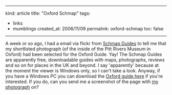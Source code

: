 -----
kind: article
title: "Oxford Schmap"
tags:
- links
- mumblings
created_at: 2006/11/09
permalink: oxford-schmap
toc: false
-----

<p>A week or so ago, I had a email via flickr from <a href="http://www.schmap.com/">Schmap Guides</a> to tell me that my shortlisted photograph (of the inside of the Pitt Rivers Museum in Oxford) had been selected for the Oxford Guide. Yay! The Schmap Guides are apparently free, downloadable guides with maps, photographs, reviews and so on for places in the UK and beyond. I say 'apparently' because at the moment the viewer is Windows only, so I can't take a look. Anyway, if you have a Windows PC you can download the <a href="http://www.schmap.com/guides/unitedkingdom">Oxford guide here</a> if you're interested. If you do, can you send me a screenshot of the page with <a href="http://flickr.com/photos/bsag/150497605/">my photograph</a> on?</p>



